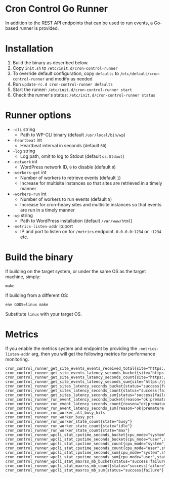 Cron Control Go Runner
======================

In addition to the REST API endpoints that can be used to run events, a Go-based runner is provided.

# Installation

1. Build the binary as described below.
2. Copy `init.sh` to `/etc/init.d/cron-control-runner`
3. To override default configuration, copy `defaults` to `/etc/default/cron-control-runner` and modify as needed
4. Run `update-rc.d cron-control-runner defaults`
5. Start the runner: `/etc/init.d/cron-control-runner start`
6. Check the runner's status: `/etc/init.d/cron-control-runner status`

# Runner options

* `-cli` string
  * Path to WP-CLI binary (default `/usr/local/bin/wp`)
* `-heartbeat` int
  * Heartbeat interval in seconds (default `60`)
* `-log` string
  * Log path, omit to log to Stdout (default `os.Stdout`)
* `-network` int
  * WordPress network ID, `0` to disable (default `0`)
* `-workers-get` int
  * Number of workers to retrieve events (default `1`)
  * Increase for multisite instances so that sites are retrieved in a timely manner
* `-workers-run` int
  * Number of workers to run events (default `5`)
  * Increase for cron-heavy sites and multisite instances so that events are run in a timely manner
* `-wp` string
  * Path to WordPress installation (default `/var/www/html`)
* `-metrics-listen-addr` ip:port
  * IP and port to listen on for `/metrics` endpoint. `0.0.0.0:1234` or `:1234` etc. 
  
# Build the binary

If building on the target system, or under the same OS as the target machine, simply:

```
make
```

If building from a different OS:

```
env GOOS=linux make
```

Substitute `linux` with your target OS.

# Metrics

If you enable the metrics system and endpoint by providing the `-metrics-listen-addr` arg, then you will get the 
following metrics for performance monitoring.

```
cron_control_runner_get_site_events_events_received_total{site="https://your.site.url"}
cron_control_runner_get_site_events_latency_seconds_bucket{site="https://your.site.url",status="success|failure",le="..."}
cron_control_runner_get_site_events_latency_seconds_count{site="https://your.site.url",status="success|failure"}
cron_control_runner_get_site_events_latency_seconds_sum{site="https://your.site.url",status="success|failure"}
cron_control_runner_get_sites_latency_seconds_bucket{status="success|failure",le="..."}
cron_control_runner_get_sites_latency_seconds_count{status="success|failure"}
cron_control_runner_get_sites_latency_seconds_sum{status="success|failure"}
cron_control_runner_run_event_latency_seconds_bucket{reason="ok|premature|error",site_url="https://your.site.url",status="success|failure",le="..."}
cron_control_runner_run_event_latency_seconds_count{reason="ok|premature|error",site_url="https://your.site.url",status="success|failure"}
cron_control_runner_run_event_latency_seconds_sum{reason="ok|premature|error",site_url="https://your.site.url",status="success|failure"}
cron_control_runner_run_worker_all_busy_hits
cron_control_runner_run_worker_busy_pct
cron_control_runner_run_worker_state_count{state="busy"}
cron_control_runner_run_worker_state_count{state="idle"}
cron_control_runner_run_worker_state_count{state="max"}
cron_control_runner_wpcli_stat_cputime_seconds_bucket{cpu_mode="system",status="success|failure",le="..."}
cron_control_runner_wpcli_stat_cputime_seconds_bucket{cpu_mode="user",status="success|failure",le="..."}
cron_control_runner_wpcli_stat_cputime_seconds_count{cpu_mode="system",status="success|failure"}
cron_control_runner_wpcli_stat_cputime_seconds_count{cpu_mode="user",status="success|failure"}
cron_control_runner_wpcli_stat_cputime_seconds_sum{cpu_mode="system",status="success|failure"}
cron_control_runner_wpcli_stat_cputime_seconds_sum{cpu_mode="user",status="success|failure"}
cron_control_runner_wpcli_stat_maxrss_mb_bucket{status="success|failure",le="..."}
cron_control_runner_wpcli_stat_maxrss_mb_count{status="success|failure"}
cron_control_runner_wpcli_stat_maxrss_mb_sum{status="success|failure"}
```

